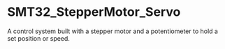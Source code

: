 # SMT32_StepperMotor_Servo
A control system built with a stepper motor and a potentiometer to hold a set position or speed.
